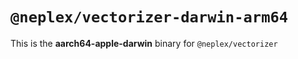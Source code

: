 # `@neplex/vectorizer-darwin-arm64`

This is the **aarch64-apple-darwin** binary for `@neplex/vectorizer`

